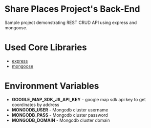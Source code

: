 # Share Places Project's Back-End

Sample project demonstrating REST CRUD API using express and mongoose.

# Used Core Libraries
- [express](https://expressjs.com/)
- [mongoose](https://mongoosejs.com/)

# Environment Variables
- **GOOGLE_MAP_SDK_JS_API_KEY** - google map sdk api key to get coordinates by address
- **MONGODB_USER** - Mongodb cluster username
- **MONGODB_PASS** - Mongodb cluster password
- **MONGODB_DOMAIN** - Mongodb cluster domain
